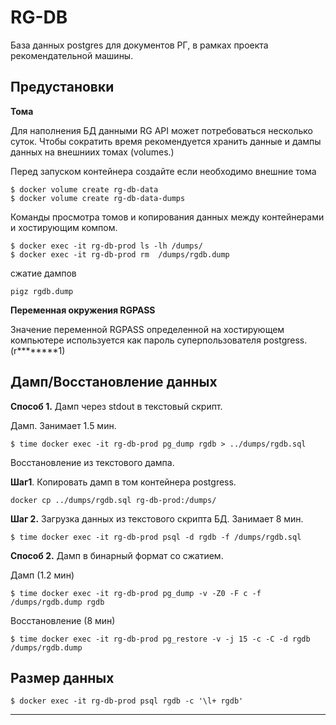 # RG-DB
База данных postgres для документов РГ, в рамках проекта рекомендательной машины.

## Предустановки

**Тома**

Для наполнения БД данными RG API может потребоваться 
несколько суток. Чтобы сократить время рекомендуется хранить 
данные и дампы данных  на внешниих томах (volumes.)

Перед запуском контейнера создайте если необходимо внешние тома 
```
$ docker volume create rg-db-data
$ docker volume create rg-db-data-dumps
```
Команды просмотра томов и копирования данных между контейнерами и хостирующим компом.
```
$ docker exec -it rg-db-prod ls -lh /dumps/
$ docker exec -it rg-db-prod rm  /dumps/rgdb.dump
```
сжатие дампов
```
pigz rgdb.dump
```

**Переменная окружения RGPASS**

Значение переменной RGPASS определенной на хостирующем компьютере
используется как пароль суперпользователя postgress.(r********1)

## Дамп/Восстановление данных

**Способ 1.** Дамп через stdout в текстовый скрипт. 

Дамп. Занимает 1.5 мин.
```
$ time docker exec -it rg-db-prod pg_dump rgdb > ../dumps/rgdb.sql
```
Восстановление из текстового дампа.

**Шаг1**. Копировать дамп в том контейнера postgress.
```
docker cp ../dumps/rgdb.sql rg-db-prod:/dumps/
```
**Шаг 2.** Загрузка данных из текстового скрипта БД. Занимает 8 мин.
```
$ time docker exec -it rg-db-prod psql -d rgdb -f /dumps/rgdb.sql
```
**Способ 2.**  Дамп в бинарный формат со сжатием.

Дамп (1.2 мин)
```
$ time docker exec -it rg-db-prod pg_dump -v -Z0 -F c -f /dumps/rgdb.dump rgdb
```

Восстановление (8 мин)
```
$ time docker exec -it rg-db-prod pg_restore -v -j 15 -c -C -d rgdb /dumps/rgdb.dump

```

## Размер данных
```
$ docker exec -it rg-db-prod psql rgdb -c '\l+ rgdb'
```

--------------------
